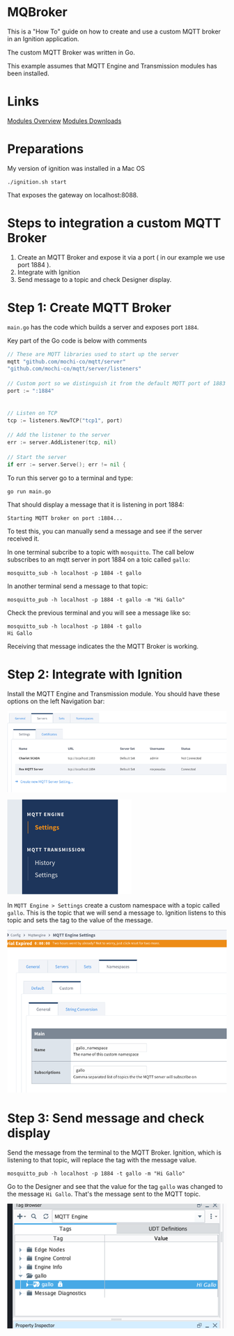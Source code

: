 # MQBroker

This is a "How To" guide on how to create and use a custom MQTT broker in an 
Ignition application.

The custom MQTT Broker was written in Go.

This example assumes that MQTT Engine and Transmission modules has been installed.

# Links

[Modules Overview](https://docs.inductiveautomation.com/docs/8.1/getting-started/modules-overview)
[Modules Downloads](https://inductiveautomation.com/downloads/third-party-modules/8.1.44)


# Preparations

My version of ignition was installed in a Mac OS

    ./ignition.sh start

That exposes the gateway on  localhost:8088. 

# Steps to integration a custom MQTT Broker 

1. Create an MQTT Broker and expose it via a port ( in our example we use port 1884 ).
2. Integrate with Ignition
3. Send message to a topic and check Designer display.


# Step 1:  Create MQTT Broker

`main.go` has the code which builds a server and exposes port `1884`. 

Key part of the Go code is below with comments

```go
// These are MQTT libraries used to start up the server
mqtt "github.com/mochi-co/mqtt/server"
"github.com/mochi-co/mqtt/server/listeners"
	
// Custom port so we distinguish it from the default MQTT port of 1883
port := ":1884"


// Listen on TCP
tcp := listeners.NewTCP("tcp1", port)

// Add the listener to the server
err := server.AddListener(tcp, nil)

// Start the server
if err := server.Serve(); err != nil {

```


To run this server go to a terminal and type: 

    go run main.go

That should display a message that it is listening in port 1884:

    Starting MQTT broker on port :1884...

To test this, you can manually send a message and see if the server received it.

In one terminal subcribe to a topic with `mosquitto`.  The call below subscribes to an
mqtt server in port 1884 on a toic called `gallo`: 

    mosquitto_sub -h localhost -p 1884 -t gallo

In another terminal send a message to that topic:

    mosquitto_pub -h localhost -p 1884 -t gallo -m "Hi Gallo"

Check the previous terminal and you will see a message like so: 

    mosquitto_sub -h localhost -p 1884 -t gallo
    Hi Gallo

Receiving that message indicates the the MQTT Broker is working.


# Step 2: Integrate with Ignition

Install the MQTT Engine and Transmission module. You should have these options on the left Navigation bar:


![Custom MQTT server](images/mqtt-server.png)

![Modules Left Nav](images/modules-left-nav.png)


In `MQTT Engine > Settings` create a custom namespace with a topic called `gallo`. 
This is the topic that we will send a message to.  Ignition listens to this topic and sets the tag to the value of 
the message. 

![Custom Namespace](images/custom-namespace.png)


# Step 3: Send message and check display

Send the message from the terminal to the MQTT Broker. Ignition, which is listening to that topic, will replace the 
tag with the message value. 

    mosquitto_pub -h localhost -p 1884 -t gallo -m "Hi Gallo"


Go to the Designer and see that the value for the tag `gallo` was changed to the message `Hi Gallo`. That's the 
message sent to the MQTT topic.

![Output](images/output.png)


